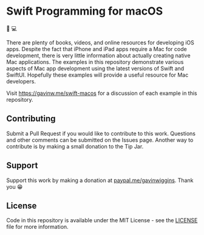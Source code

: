 # Swift Programming for macOS

:apple: :computer:

There are plenty of books, videos, and online resources for developing iOS apps. Despite the fact that iPhone and iPad apps require a Mac for code development, there is very little information about actually creating native Mac applications. The examples in this repository demonstrate various aspects of Mac app development using the latest versions of Swift and SwiftUI. Hopefully these examples will provide a useful resource for Mac developers.

Visit https://gavinw.me/swift-macos for a discussion of each example in this repository.

## Contributing

Submit a Pull Request if you would like to contribute to this work. Questions and other comments can be submitted on the Issues page. Another way to contribute is by making a small donation to the Tip Jar.

## Support

Support this work by making a donation at [paypal.me/gavinwiggins](https://www.paypal.me/gavinwiggins). Thank you 😁

## License

Code in this repository is available under the MIT License - see the [LICENSE](LICENSE) file for more information.
